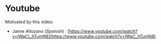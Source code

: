 # Youtube

Motivated by this video:

* Jaime Altozano \(_Spanish_\) : [https://www.youtube.com/watch?v=IWaC\_hTumN8](https://www.youtube.com/watch?v=IWaC_hTumN8)

